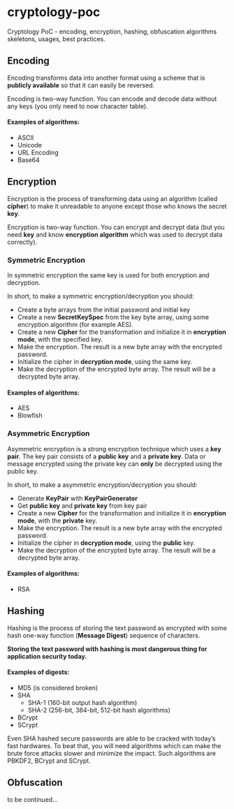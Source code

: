 # cryptology-poc

Cryptology PoC - encoding, encryption, hashing, obfuscation algorithms skeletons, usages, best practices. 
	
## Encoding

Encoding transforms data into another format using a scheme that is **publicly available** so that it can easily be reversed.

Encoding is two-way function. You can encode and decode data without any keys (you only need to now character table).

#### Examples of algorithms:

* ASCII
* Unicode
* URL Encoding
* Base64

## Encryption

Encryption is the process of transforming data using an algorithm (called **cipher**) to make it unreadable to anyone except those who knows the secret **key**.

Encryption is two-way function. You can encrypt and decrypt data (but you need **key** and know **encryption algorithm** which was used to decrypt data correctly).

### Symmetric Encryption
 
In symmetric encryption the same key is used for both encryption and decryption.

In short, to make a symmetric encryption/decryption you should:
- Create a byte arrays from the initial password and initial key
- Create a new **SecretKeySpec** from the key byte array, using some encryption algorithm (for example AES).
- Create a new **Cipher** for the transformation and initialize it in
**encryption mode**, with the specified key. 
- Make the encryption. The result is a new byte array with the encrypted password.
- Initialize the cipher in **decryption mode**, using the same key.
- Make the decryption of the encrypted byte array. The result will be a decrypted byte array.

#### Examples of algorithms:

* AES
* Blowfish

### Asymmetric Encryption
 
Asymmetric encryption is a strong encryption technique which uses a **key pair**.
The key pair consists  of a **public key** and a **private key**. 
Data or message encrypted using the private key can **only** be decrypted using the public key.

In short, to make a asymmetric encryption/decryption you should:
- Generate **KeyPair** with **KeyPairGenerator** 
- Get **public key** and **private key** from key pair
- Create a new **Cipher** for the transformation and initialize it in
**encryption mode**, with the **private** key. 
- Make the encryption. The result is a new byte array with the encrypted password.
- Initialize the cipher in **decryption mode**, using the **public** key.
- Make the decryption of the encrypted byte array. The result will be a decrypted byte array.

#### Examples of algorithms:

* RSA

## Hashing

Hashing is the process of storing the text password as encrypted with some hash one-way function (**Message Digest**) sequence of characters.

**Storing the text password with hashing is most dangerous thing for application security today.**

#### Examples of digests:

* MD5 (is considered broken)
* SHA
    - SHA-1 (160-bit output hash algorithm)
    - SHA-2 (256-bit, 384-bit, 512-bit hash algorithms)
* BCrypt
* SCrypt

Even SHA hashed secure passwords are able to be cracked with today’s fast hardwares. 
To beat that, you will need algorithms which can make the brute force attacks slower and minimize the impact. 
Such algorithms are PBKDF2, BCrypt and SCrypt.

## Obfuscation

to be continued...